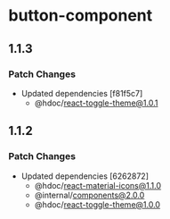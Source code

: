 # button-component

## 1.1.3

### Patch Changes

- Updated dependencies [f81f5c7]
  - @hdoc/react-toggle-theme@1.0.1

## 1.1.2

### Patch Changes

- Updated dependencies [6262872]
  - @hdoc/react-material-icons@1.1.0
  - @internal/components@2.0.0
  - @hdoc/react-toggle-theme@1.0.0
